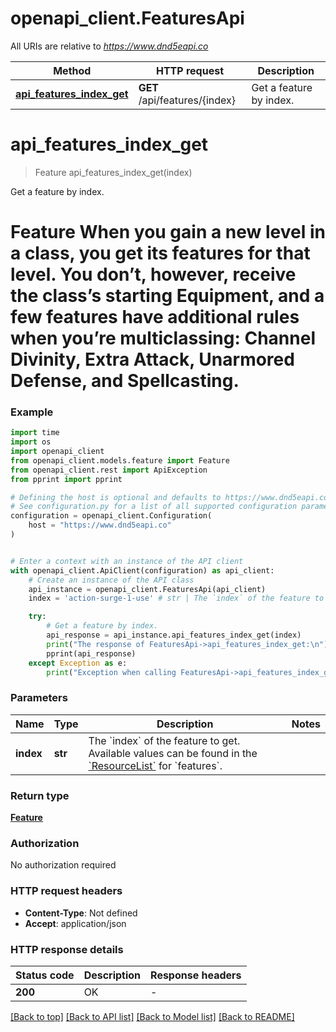 # openapi_client.FeaturesApi

All URIs are relative to *https://www.dnd5eapi.co*

Method | HTTP request | Description
------------- | ------------- | -------------
[**api_features_index_get**](FeaturesApi.md#api_features_index_get) | **GET** /api/features/{index} | Get a feature by index.


# **api_features_index_get**
> Feature api_features_index_get(index)

Get a feature by index.

# Feature   When you gain a new level in a class, you get its features for that level.  You don’t, however, receive the class’s starting Equipment, and a few  features have additional rules when you’re multiclassing: Channel Divinity,  Extra Attack, Unarmored Defense, and Spellcasting. 

### Example

```python
import time
import os
import openapi_client
from openapi_client.models.feature import Feature
from openapi_client.rest import ApiException
from pprint import pprint

# Defining the host is optional and defaults to https://www.dnd5eapi.co
# See configuration.py for a list of all supported configuration parameters.
configuration = openapi_client.Configuration(
    host = "https://www.dnd5eapi.co"
)


# Enter a context with an instance of the API client
with openapi_client.ApiClient(configuration) as api_client:
    # Create an instance of the API class
    api_instance = openapi_client.FeaturesApi(api_client)
    index = 'action-surge-1-use' # str | The `index` of the feature to get.  Available values can be found in the [`ResourceList`](#get-/api/-endpoint-) for `features`. 

    try:
        # Get a feature by index.
        api_response = api_instance.api_features_index_get(index)
        print("The response of FeaturesApi->api_features_index_get:\n")
        pprint(api_response)
    except Exception as e:
        print("Exception when calling FeaturesApi->api_features_index_get: %s\n" % e)
```


### Parameters

Name | Type | Description  | Notes
------------- | ------------- | ------------- | -------------
 **index** | **str**| The &#x60;index&#x60; of the feature to get.  Available values can be found in the [&#x60;ResourceList&#x60;](#get-/api/-endpoint-) for &#x60;features&#x60;.  | 

### Return type

[**Feature**](Feature.md)

### Authorization

No authorization required

### HTTP request headers

 - **Content-Type**: Not defined
 - **Accept**: application/json

### HTTP response details
| Status code | Description | Response headers |
|-------------|-------------|------------------|
**200** | OK |  -  |

[[Back to top]](#) [[Back to API list]](../README.md#documentation-for-api-endpoints) [[Back to Model list]](../README.md#documentation-for-models) [[Back to README]](../README.md)

